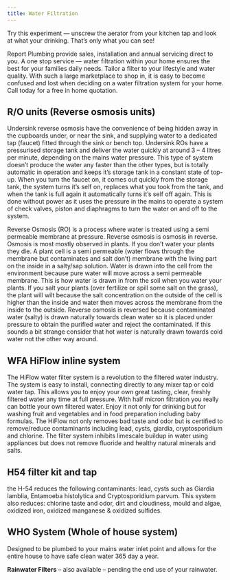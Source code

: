 ```yaml
---
title: Water Filtration
---
```


Try this experiment — unscrew the aerator from your kitchen tap and look at what
your drinking. That’s only what you can see!

Report Plumbing provide sales, installation and annual servicing direct to you.
A one stop service — water filtration within your home ensures the best for your
families daily needs. Tailor a filter to your lifestyle and water quality. With
such a large marketplace to shop in, it is easy to become confused and lost when
deciding on a water filtration system for your home. Call today for a free in
home quotation.

## R/O units (Reverse osmosis units)

Undersink reverse osmosis have the convenience of being hidden away in the
cupboards under, or near the sink, and supplying water to a dedicated tap
(faucet) fitted through the sink or bench top. Undersink ROs have a pressurised
storage tank and deliver the water quickly at around 3 – 4 litres per minute,
depending on the mains water pressure. This type of system doesn’t produce the
water any faster than the other types, but is totally automatic in operation and
keeps it’s storage tank in a constant state of top-up. When you turn the faucet
on, it comes out quickly from the storage tank, the system turns it’s self on,
replaces what you took from the tank, and when the tank is full again it
automatically turns it’s self off again. This is done without power as it uses
the pressure in the mains to operate a system of check valves, piston and
diaphragms to turn the water on and off to the system.

Reverse Osmosis (RO) is a process where water is treated using a semi permeable
membrane at pressure. Reverse osmosis is osmosis in reverse. Osmosis is most
mostly observed in plants. If you don’t water your plants they die. A plant cell
is a semi permeable (water flows through the membrane but contaminates and salt
don’t) membrane with the living part on the inside in a salty/sap solution.
Water is drawn into the cell from the environment because pure water will move
across a semi permeable membrane. This is how water is drawn in from the soil
when you water your plants. If you salt your plants (over fertilize or spill
some salt on the grass), the plant will wilt because the salt concentration on
the outside of the cell is higher than the inside and water then moves across
the membrane from the inside to the outside. Reverse osmosis is reversed because
contaminated water (salty) is drawn naturally towards clean water so it is
placed under pressure to obtain the purified water and reject the contaminated.
If this sounds a bit strange consider that hot water is naturally drawn towards
cold water not the other way around.

## WFA HiFlow inline system

The HiFlow water filter system is a revolution to the filtered water industry.
The system is easy to install, connecting directly to any mixer tap or cold
water tap. This allows you to enjoy your own great tasting, clear, freshly
filtered water any time at full pressure. With half micron filtration you really
can bottle your own filtered water. Enjoy it not only for drinking but for
washing fruit and vegetables and in food preparation including baby formulas.
The HiFlow not only removes bad taste and odor but is certified to remove/reduce
contaminants including lead, cysts, giardia, cryptosporidium and chlorine. The
filter system inhibits limescale buildup in water using appliances but does not
remove fluoride and healthy natural minerals and salts.

## H54 filter kit and tap

the H-54 reduces the following contaminants: lead, cysts such as Giardia
lamblia, Entamoeba histolytica and Cryptosporidium parvum. This system also
reduces: chlorine taste and odor, dirt and cloudiness, mould and algae, oxidized
iron, oxidized manganese & oxidized sulfides.

## WHO System (Whole of house system)

Designed to be plumbed to your mains water inlet point and allows for the entire
house to have safe clean water 365 day a year.

**Rainwater Filters** – also available – pending the end use of your rainwater.
